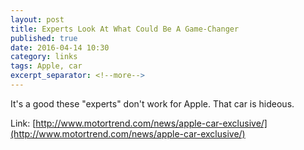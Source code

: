 ```yaml
---
layout: post
title: Experts Look At What Could Be A Game-Changer
published: true
date: 2016-04-14 10:30
category: links
tags: Apple, car
excerpt_separator: <!--more-->
---
```


It's a good these "experts" don't work for Apple. That car is hideous.

Link: [http://www.motortrend.com/news/apple-car-exclusive/](http://www.motortrend.com/news/apple-car-exclusive/)
<!--more-->